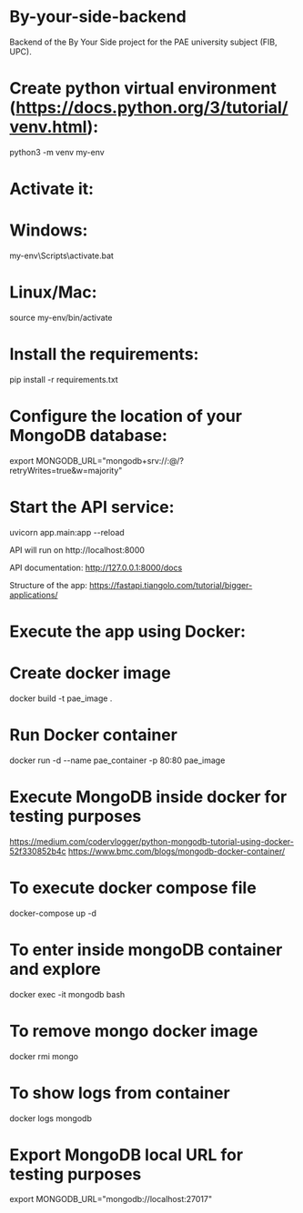 # By-your-side-backend
Backend of the By Your Side project for the PAE university subject (FIB, UPC).

# Create python virtual environment (https://docs.python.org/3/tutorial/venv.html):
python3 -m venv my-env

# Activate it:
# Windows:
my-env\Scripts\activate.bat

# Linux/Mac:
source my-env/bin/activate

# Install the requirements:
pip install -r requirements.txt

# Configure the location of your MongoDB database:
export MONGODB_URL="mongodb+srv://<username>:<password>@<url>/<db>?retryWrites=true&w=majority"

# Start the API service:
uvicorn app.main:app --reload

API will run on http://localhost:8000

API documentation:
http://127.0.0.1:8000/docs

Structure of the app:
https://fastapi.tiangolo.com/tutorial/bigger-applications/

# Execute the app using Docker:
# Create docker image
docker build -t pae_image .

# Run Docker container
docker run -d --name pae_container -p 80:80 pae_image

# Execute MongoDB inside docker for testing purposes
https://medium.com/codervlogger/python-mongodb-tutorial-using-docker-52f330852b4c
https://www.bmc.com/blogs/mongodb-docker-container/

# To execute docker compose file
docker-compose up -d

# To enter inside mongoDB container and explore
docker exec -it mongodb bash

# To remove mongo docker image 
docker rmi mongo

# To show logs from container
docker logs mongodb

# Export MongoDB local URL for testing purposes
export MONGODB_URL="mongodb://localhost:27017"